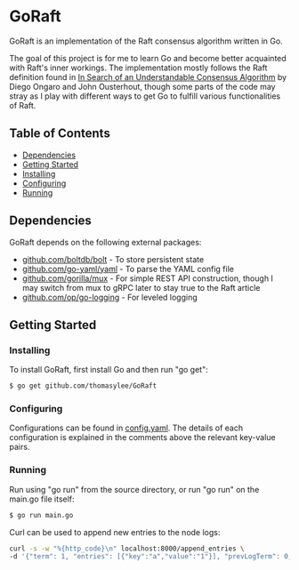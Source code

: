 # GoRaft
GoRaft is an implementation of the Raft consensus algorithm written in Go.

The goal of this project is for me to learn Go and become better acquainted with Raft's inner workings. The implementation mostly follows the Raft definition found in [In Search of an Understandable Consensus Algorithm](https://raft.github.io/raft.pdf) by Diego Ongaro and John Ousterhout, though some parts of the code may stray as I play with different ways to get Go to fulfill various functionalities of Raft.

## Table of Contents
- [Dependencies](#dependencies)
- [Getting Started](#getting-started)
 - [Installing](#installing)
 - [Configuring](#configuring)
 - [Running](#running)

## Dependencies
GoRaft depends on the following external packages:
* [github.com/boltdb/bolt](https://github.com/boltdb/bolt) - To store persistent state
* [github.com/go-yaml/yaml](https://github.com/go-yaml/yaml) - To parse the YAML config file
* [github.com/gorilla/mux](https://github.com/gorilla/mux) - For simple REST API construction, though I may switch from mux to gRPC later to stay true to the Raft article
* [github.com/op/go-logging](https://github.com/op/go-logging) - For leveled logging

## Getting Started

### Installing
To install GoRaft, first install Go and then run "go get":
```sh
$ go get github.com/thomasylee/GoRaft
```

### Configuring
Configurations can be found in [config.yaml](https://github.com/thomasylee/GoRaft/blob/master/config.yaml). The details of each configuration is explained in the comments above the relevant key-value pairs.

### Running
Run using "go run" from the source directory, or run "go run" on the main.go file itself:
```sh
$ go run main.go
```

Curl can be used to append new entries to the node logs:
```sh
curl -s -w "%{http_code}\n" localhost:8000/append_entries \
-d '{"term": 1, "entries": [{"key":"a","value":"1"}], "prevLogTerm": 0, "prevLogIndex": -1}'
```
